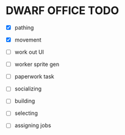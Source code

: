 DWARF OFFICE TODO
=================

- [x] pathing
- [x] movement

- [ ] work out UI
- [ ] worker sprite gen
- [ ] paperwork task
- [ ] socializing
- [ ] building
- [ ] selecting
- [ ] assigning jobs
